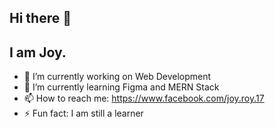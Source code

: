 ## Hi there 👋
## I am Joy.

- 🔭 I’m currently working on Web Development
- 🌱 I’m currently learning Figma and MERN Stack
- 📫 How to reach me: https://www.facebook.com/joy.roy.17
- ⚡ Fun fact: I am still a learner
<!--
- 👯 I’m looking to collaborate on ...
- 🤔 I’m looking for help with ...
- 💬 Ask me about ...
- 😄 Pronouns: ...
-->
